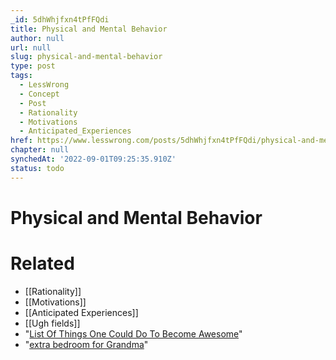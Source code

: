 ```yaml
---
_id: 5dhWhjfxn4tPfFQdi
title: Physical and Mental Behavior
author: null
url: null
slug: physical-and-mental-behavior
type: post
tags:
  - LessWrong
  - Concept
  - Post
  - Rationality
  - Motivations
  - Anticipated_Experiences
href: https://www.lesswrong.com/posts/5dhWhjfxn4tPfFQdi/physical-and-mental-behavior
chapter: null
synchedAt: '2022-09-01T09:25:35.910Z'
status: todo
---
```


# Physical and Mental Behavior


# Related

- [[Rationality]]
- [[Motivations]]
- [[Anticipated Experiences]]
- [[Ugh fields]]
- "[List Of Things One Could Do To Become Awesome](/lw/5b8/insufficiently_awesome/3z5r)"
- "[extra bedroom for Grandma](/lw/5x8/teachable_rationality_skills/49dl)"